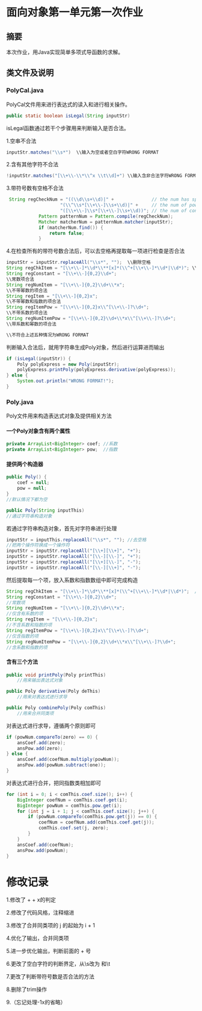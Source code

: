 # 面向对象第一单元第一次作业

## 摘要

本次作业，用Java实现简单多项式导函数的求解。

## 类文件及说明

### PolyCal.java

PolyCal文件用来进行表达式的读入和进行相关操作。

```java
public static boolean isLegal(String inputStr)
```

isLegal函数通过若干个步骤用来判断输入是否合法。

1.空串不合法

```java
inputStr.matches("\\s*")  \\输入为空或者空白字符WRONG FORMAT
```

2.含有其他字符不合法

```java
!inputStr.matches("[\\+\\-\\*\\^x \\t\\d]+") \\输入含非合法字符WRONG FORMAT
```

3.带符号数有空格不合法

```java
 String regCheckNum = "((\\d\\s+\\d)|" +              // the num has space
                    "(\\^\\s*[\\+\\-]\\s+\\d)|" +     // the num of pow
                    "([\\+\\-]\\s*[\\+\\-]\\s+\\d))"; // the num of const coef
            Pattern patternNum = Pattern.compile(regCheckNum);
            Matcher matcherNum = patternNum.matcher(inputStr);
            if (matcherNum.find()) {
                return false;
            }
```

4.在检查所有的带符号数合法后，可以去空格再提取每一项进行检查是否合法

```java
inputStr = inputStr.replaceAll("\\s*", "");  \\删除空格
String regChkItem = "[\\+\\-]*\\d*\\**[x]*(\\^+[\\+\\-]*\\d*|\\d*)"; \\提取每一项
String regConstant = "[\\+\\-]{0,2}\\d+";
\\常数项合法
String regNumItem = "[\\+\\-]{0,2}\\d+\\*x";
\\不带幂数的项合法
String regItem = "[\\+\\-]{0,2}x";
\\不带幂数和指数的项合法
String regItemPow = "[\\+\\-]{0,2}x\\^[\\+\\-]?\\d+";
\\不带系数的项合法
String regNumItemPow = "[\\+\\-]{0,2}\\d+\\*x\\^[\\+\\-]?\\d+";
\\带系数和幂数的项合法

\\不符合上述五种情况为WRONG FORMAT
```

判断输入合法后，就用字符串生成Poly对象，然后进行运算进而输出

```java
if (isLegal(inputStr)) {
    Poly polyExpress = new Poly(inputStr);
    polyExpress.printPoly(polyExpress.derivative(polyExpress));
} else {
    System.out.println("WRONG FORMAT!");
}
```

### Poly.java

Poly文件用来构造表达式对象及提供相关方法

#### 一个Poly对象含有两个属性

```java
private ArrayList<BigInteger> coef; //系数
private ArrayList<BigInteger> pow;  //指数
```

#### 提供两个构造器

```java
public Poly() {
    coef = null;
    pow = null;
}
//默认情况下都为空
```

```java
public Poly(String inputThis) 
//通过字符串构造对象
```

若通过字符串构造对象，首先对字符串进行处理

```java
inputStr = inputThis.replaceAll("\\s*", ""); //去空格
//把两个操作符换成一个操作符
inputStr = inputStr.replaceAll("[\\+][\\+]", "+");
inputStr = inputStr.replaceAll("[\\-][\\-]", "+");
inputStr = inputStr.replaceAll("[\\+][\\-]", "-");
inputStr = inputStr.replaceAll("[\\-][\\+]", "-");
```

然后提取每一个项，放入系数和指数数组中即可完成构造

```java
String regChkItem = "[\\+\\-]*\\d*\\**[x]*(\\^+[\\+\\-]*\\d*|\\d*)";  //提取项
String regConstant = "[\\+\\-]{0,2}\\d+";
//常数项
String regNumItem = "[\\+\\-]{0,2}\\d+\\*x";
//仅含有系数的项
String regItem = "[\\+\\-]{0,2}x";
//不含系数和指数的项
String regItemPow = "[\\+\\-]{0,2}x\\^[\\+\\-]?\\d+";
//仅含指数的项
String regNumItemPow = "[\\+\\-]{0,2}\\d+\\*x\\^[\\+\\-]?\\d+";
//含系数和指数的项
```

#### 含有三个方法

```java
public void printPoly(Poly printThis)
    //用来输出表达式对象
```

```java
public Poly derivative(Poly deThis)
    //用来对表达式进行求导
```

```java
public Poly combinePoly(Poly comThis)
    //用来合并同类项
```

对表达式进行求导，遵循两个原则即可

```java
if (powNum.compareTo(zero) == 0) {
    ansCoef.add(zero);
    ansPow.add(zero);
} else {
    ansCoef.add(coefNum.multiply(powNum));
    ansPow.add(powNum.subtract(one));
}
```

对表达式进行合并，把同指数类相加即可

```java
for (int i = 0; i < comThis.coef.size(); i++) {
    BigInteger coefNum = comThis.coef.get(i);
    BigInteger powNum = comThis.pow.get(i);
    for (int j = i + 1; j < comThis.coef.size(); j++) {
        if (powNum.compareTo(comThis.pow.get(j)) == 0) {
            coefNum = coefNum.add(comThis.coef.get(j));
            comThis.coef.set(j, zero);
        }
    }
    ansCoef.add(coefNum);
    ansPow.add(powNum);
}
```

# 修改记录

1.修改了 + + x的判定

2.修改了代码风格，注释缩进

3.修改了合并同类项的 j 的起始为 i + 1

4.优化了输出，合并同类项

5.进一步优化输出，判断前面的 + 号

6.更改了空白字符的判断界定，从\\s改为 和\t

7.更改了判断带符号数是否合法的方法

8.删除了trim操作

9.（忘记处理-1x的省略）